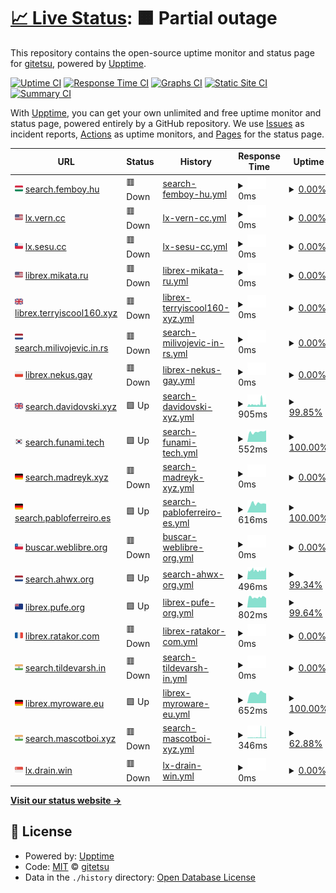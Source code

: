 # [📈 Live Status](https://gitetsu.github.io/librex-instances-upptime): <!--live status--> **🟧 Partial outage**

This repository contains the open-source uptime monitor and status page for [gitetsu](https://gitetsu.github.io/librex-instances-upptime), powered by [Upptime](https://github.com/upptime/upptime).

[![Uptime CI](https://github.com/gitetsu/librex-instances-upptime/workflows/Uptime%20CI/badge.svg)](https://github.com/gitetsu/librex-instances-upptime/actions?query=workflow%3A%22Uptime+CI%22)
[![Response Time CI](https://github.com/gitetsu/librex-instances-upptime/workflows/Response%20Time%20CI/badge.svg)](https://github.com/gitetsu/librex-instances-upptime/actions?query=workflow%3A%22Response+Time+CI%22)
[![Graphs CI](https://github.com/gitetsu/librex-instances-upptime/workflows/Graphs%20CI/badge.svg)](https://github.com/gitetsu/librex-instances-upptime/actions?query=workflow%3A%22Graphs+CI%22)
[![Static Site CI](https://github.com/gitetsu/librex-instances-upptime/workflows/Static%20Site%20CI/badge.svg)](https://github.com/gitetsu/librex-instances-upptime/actions?query=workflow%3A%22Static+Site+CI%22)
[![Summary CI](https://github.com/gitetsu/librex-instances-upptime/workflows/Summary%20CI/badge.svg)](https://github.com/gitetsu/librex-instances-upptime/actions?query=workflow%3A%22Summary+CI%22)

With [Upptime](https://upptime.js.org), you can get your own unlimited and free uptime monitor and status page, powered entirely by a GitHub repository. We use [Issues](https://github.com/gitetsu/librex-instances-upptime/issues) as incident reports, [Actions](https://github.com/gitetsu/librex-instances-upptime/actions) as uptime monitors, and [Pages](https://gitetsu.github.io/librex-instances-upptime) for the status page.

<!--start: status pages-->
<!-- This summary is generated by Upptime (https://github.com/upptime/upptime) -->
<!-- Do not edit this manually, your changes will be overwritten -->
<!-- prettier-ignore -->
| URL | Status | History | Response Time | Uptime |
| --- | ------ | ------- | ------------- | ------ |
| <img alt="" src="https://raw.githubusercontent.com/kreativekorp/vexillo/master/artwork/vexillo/pvb160/hu.png" height="13"> [search.femboy.hu](https://search.femboy.hu/) | 🟥 Down | [search-femboy-hu.yml](https://github.com/gitetsu/librex-instances-upptime/commits/HEAD/history/search-femboy-hu.yml) | <details><summary><img alt="Response time graph" src="./graphs/search-femboy-hu/response-time-week.png" height="20"> 0ms</summary><br><a href="https://gitetsu.github.io/librex-instances-upptime/history/search-femboy-hu"><img alt="Response time 826" src="https://img.shields.io/endpoint?url=https%3A%2F%2Fraw.githubusercontent.com%2Fgitetsu%2Flibrex-instances-upptime%2FHEAD%2Fapi%2Fsearch-femboy-hu%2Fresponse-time.json"></a><br><a href="https://gitetsu.github.io/librex-instances-upptime/history/search-femboy-hu"><img alt="24-hour response time 0" src="https://img.shields.io/endpoint?url=https%3A%2F%2Fraw.githubusercontent.com%2Fgitetsu%2Flibrex-instances-upptime%2FHEAD%2Fapi%2Fsearch-femboy-hu%2Fresponse-time-day.json"></a><br><a href="https://gitetsu.github.io/librex-instances-upptime/history/search-femboy-hu"><img alt="7-day response time 0" src="https://img.shields.io/endpoint?url=https%3A%2F%2Fraw.githubusercontent.com%2Fgitetsu%2Flibrex-instances-upptime%2FHEAD%2Fapi%2Fsearch-femboy-hu%2Fresponse-time-week.json"></a><br><a href="https://gitetsu.github.io/librex-instances-upptime/history/search-femboy-hu"><img alt="30-day response time 0" src="https://img.shields.io/endpoint?url=https%3A%2F%2Fraw.githubusercontent.com%2Fgitetsu%2Flibrex-instances-upptime%2FHEAD%2Fapi%2Fsearch-femboy-hu%2Fresponse-time-month.json"></a><br><a href="https://gitetsu.github.io/librex-instances-upptime/history/search-femboy-hu"><img alt="1-year response time 826" src="https://img.shields.io/endpoint?url=https%3A%2F%2Fraw.githubusercontent.com%2Fgitetsu%2Flibrex-instances-upptime%2FHEAD%2Fapi%2Fsearch-femboy-hu%2Fresponse-time-year.json"></a></details> | <details><summary><a href="https://gitetsu.github.io/librex-instances-upptime/history/search-femboy-hu">0.00%</a></summary><a href="https://gitetsu.github.io/librex-instances-upptime/history/search-femboy-hu"><img alt="All-time uptime 19.58%" src="https://img.shields.io/endpoint?url=https%3A%2F%2Fraw.githubusercontent.com%2Fgitetsu%2Flibrex-instances-upptime%2FHEAD%2Fapi%2Fsearch-femboy-hu%2Fuptime.json"></a><br><a href="https://gitetsu.github.io/librex-instances-upptime/history/search-femboy-hu"><img alt="24-hour uptime 0.00%" src="https://img.shields.io/endpoint?url=https%3A%2F%2Fraw.githubusercontent.com%2Fgitetsu%2Flibrex-instances-upptime%2FHEAD%2Fapi%2Fsearch-femboy-hu%2Fuptime-day.json"></a><br><a href="https://gitetsu.github.io/librex-instances-upptime/history/search-femboy-hu"><img alt="7-day uptime 0.00%" src="https://img.shields.io/endpoint?url=https%3A%2F%2Fraw.githubusercontent.com%2Fgitetsu%2Flibrex-instances-upptime%2FHEAD%2Fapi%2Fsearch-femboy-hu%2Fuptime-week.json"></a><br><a href="https://gitetsu.github.io/librex-instances-upptime/history/search-femboy-hu"><img alt="30-day uptime 0.00%" src="https://img.shields.io/endpoint?url=https%3A%2F%2Fraw.githubusercontent.com%2Fgitetsu%2Flibrex-instances-upptime%2FHEAD%2Fapi%2Fsearch-femboy-hu%2Fuptime-month.json"></a><br><a href="https://gitetsu.github.io/librex-instances-upptime/history/search-femboy-hu"><img alt="1-year uptime 19.58%" src="https://img.shields.io/endpoint?url=https%3A%2F%2Fraw.githubusercontent.com%2Fgitetsu%2Flibrex-instances-upptime%2FHEAD%2Fapi%2Fsearch-femboy-hu%2Fuptime-year.json"></a></details>
| <img alt="" src="https://raw.githubusercontent.com/kreativekorp/vexillo/master/artwork/vexillo/pvb160/us.png" height="13"> [lx.vern.cc](https://lx.vern.cc/) | 🟥 Down | [lx-vern-cc.yml](https://github.com/gitetsu/librex-instances-upptime/commits/HEAD/history/lx-vern-cc.yml) | <details><summary><img alt="Response time graph" src="./graphs/lx-vern-cc/response-time-week.png" height="20"> 0ms</summary><br><a href="https://gitetsu.github.io/librex-instances-upptime/history/lx-vern-cc"><img alt="Response time 656" src="https://img.shields.io/endpoint?url=https%3A%2F%2Fraw.githubusercontent.com%2Fgitetsu%2Flibrex-instances-upptime%2FHEAD%2Fapi%2Flx-vern-cc%2Fresponse-time.json"></a><br><a href="https://gitetsu.github.io/librex-instances-upptime/history/lx-vern-cc"><img alt="24-hour response time 0" src="https://img.shields.io/endpoint?url=https%3A%2F%2Fraw.githubusercontent.com%2Fgitetsu%2Flibrex-instances-upptime%2FHEAD%2Fapi%2Flx-vern-cc%2Fresponse-time-day.json"></a><br><a href="https://gitetsu.github.io/librex-instances-upptime/history/lx-vern-cc"><img alt="7-day response time 0" src="https://img.shields.io/endpoint?url=https%3A%2F%2Fraw.githubusercontent.com%2Fgitetsu%2Flibrex-instances-upptime%2FHEAD%2Fapi%2Flx-vern-cc%2Fresponse-time-week.json"></a><br><a href="https://gitetsu.github.io/librex-instances-upptime/history/lx-vern-cc"><img alt="30-day response time 0" src="https://img.shields.io/endpoint?url=https%3A%2F%2Fraw.githubusercontent.com%2Fgitetsu%2Flibrex-instances-upptime%2FHEAD%2Fapi%2Flx-vern-cc%2Fresponse-time-month.json"></a><br><a href="https://gitetsu.github.io/librex-instances-upptime/history/lx-vern-cc"><img alt="1-year response time 656" src="https://img.shields.io/endpoint?url=https%3A%2F%2Fraw.githubusercontent.com%2Fgitetsu%2Flibrex-instances-upptime%2FHEAD%2Fapi%2Flx-vern-cc%2Fresponse-time-year.json"></a></details> | <details><summary><a href="https://gitetsu.github.io/librex-instances-upptime/history/lx-vern-cc">0.00%</a></summary><a href="https://gitetsu.github.io/librex-instances-upptime/history/lx-vern-cc"><img alt="All-time uptime 60.81%" src="https://img.shields.io/endpoint?url=https%3A%2F%2Fraw.githubusercontent.com%2Fgitetsu%2Flibrex-instances-upptime%2FHEAD%2Fapi%2Flx-vern-cc%2Fuptime.json"></a><br><a href="https://gitetsu.github.io/librex-instances-upptime/history/lx-vern-cc"><img alt="24-hour uptime 0.00%" src="https://img.shields.io/endpoint?url=https%3A%2F%2Fraw.githubusercontent.com%2Fgitetsu%2Flibrex-instances-upptime%2FHEAD%2Fapi%2Flx-vern-cc%2Fuptime-day.json"></a><br><a href="https://gitetsu.github.io/librex-instances-upptime/history/lx-vern-cc"><img alt="7-day uptime 0.00%" src="https://img.shields.io/endpoint?url=https%3A%2F%2Fraw.githubusercontent.com%2Fgitetsu%2Flibrex-instances-upptime%2FHEAD%2Fapi%2Flx-vern-cc%2Fuptime-week.json"></a><br><a href="https://gitetsu.github.io/librex-instances-upptime/history/lx-vern-cc"><img alt="30-day uptime 0.00%" src="https://img.shields.io/endpoint?url=https%3A%2F%2Fraw.githubusercontent.com%2Fgitetsu%2Flibrex-instances-upptime%2FHEAD%2Fapi%2Flx-vern-cc%2Fuptime-month.json"></a><br><a href="https://gitetsu.github.io/librex-instances-upptime/history/lx-vern-cc"><img alt="1-year uptime 60.81%" src="https://img.shields.io/endpoint?url=https%3A%2F%2Fraw.githubusercontent.com%2Fgitetsu%2Flibrex-instances-upptime%2FHEAD%2Fapi%2Flx-vern-cc%2Fuptime-year.json"></a></details>
| <img alt="" src="https://raw.githubusercontent.com/kreativekorp/vexillo/master/artwork/vexillo/pvb160/cl.png" height="13"> [lx.sesu.cc](https://lx.sesu.cc/) | 🟥 Down | [lx-sesu-cc.yml](https://github.com/gitetsu/librex-instances-upptime/commits/HEAD/history/lx-sesu-cc.yml) | <details><summary><img alt="Response time graph" src="./graphs/lx-sesu-cc/response-time-week.png" height="20"> 0ms</summary><br><a href="https://gitetsu.github.io/librex-instances-upptime/history/lx-sesu-cc"><img alt="Response time 573" src="https://img.shields.io/endpoint?url=https%3A%2F%2Fraw.githubusercontent.com%2Fgitetsu%2Flibrex-instances-upptime%2FHEAD%2Fapi%2Flx-sesu-cc%2Fresponse-time.json"></a><br><a href="https://gitetsu.github.io/librex-instances-upptime/history/lx-sesu-cc"><img alt="24-hour response time 0" src="https://img.shields.io/endpoint?url=https%3A%2F%2Fraw.githubusercontent.com%2Fgitetsu%2Flibrex-instances-upptime%2FHEAD%2Fapi%2Flx-sesu-cc%2Fresponse-time-day.json"></a><br><a href="https://gitetsu.github.io/librex-instances-upptime/history/lx-sesu-cc"><img alt="7-day response time 0" src="https://img.shields.io/endpoint?url=https%3A%2F%2Fraw.githubusercontent.com%2Fgitetsu%2Flibrex-instances-upptime%2FHEAD%2Fapi%2Flx-sesu-cc%2Fresponse-time-week.json"></a><br><a href="https://gitetsu.github.io/librex-instances-upptime/history/lx-sesu-cc"><img alt="30-day response time 0" src="https://img.shields.io/endpoint?url=https%3A%2F%2Fraw.githubusercontent.com%2Fgitetsu%2Flibrex-instances-upptime%2FHEAD%2Fapi%2Flx-sesu-cc%2Fresponse-time-month.json"></a><br><a href="https://gitetsu.github.io/librex-instances-upptime/history/lx-sesu-cc"><img alt="1-year response time 573" src="https://img.shields.io/endpoint?url=https%3A%2F%2Fraw.githubusercontent.com%2Fgitetsu%2Flibrex-instances-upptime%2FHEAD%2Fapi%2Flx-sesu-cc%2Fresponse-time-year.json"></a></details> | <details><summary><a href="https://gitetsu.github.io/librex-instances-upptime/history/lx-sesu-cc">0.00%</a></summary><a href="https://gitetsu.github.io/librex-instances-upptime/history/lx-sesu-cc"><img alt="All-time uptime 6.45%" src="https://img.shields.io/endpoint?url=https%3A%2F%2Fraw.githubusercontent.com%2Fgitetsu%2Flibrex-instances-upptime%2FHEAD%2Fapi%2Flx-sesu-cc%2Fuptime.json"></a><br><a href="https://gitetsu.github.io/librex-instances-upptime/history/lx-sesu-cc"><img alt="24-hour uptime 0.00%" src="https://img.shields.io/endpoint?url=https%3A%2F%2Fraw.githubusercontent.com%2Fgitetsu%2Flibrex-instances-upptime%2FHEAD%2Fapi%2Flx-sesu-cc%2Fuptime-day.json"></a><br><a href="https://gitetsu.github.io/librex-instances-upptime/history/lx-sesu-cc"><img alt="7-day uptime 0.00%" src="https://img.shields.io/endpoint?url=https%3A%2F%2Fraw.githubusercontent.com%2Fgitetsu%2Flibrex-instances-upptime%2FHEAD%2Fapi%2Flx-sesu-cc%2Fuptime-week.json"></a><br><a href="https://gitetsu.github.io/librex-instances-upptime/history/lx-sesu-cc"><img alt="30-day uptime 0.00%" src="https://img.shields.io/endpoint?url=https%3A%2F%2Fraw.githubusercontent.com%2Fgitetsu%2Flibrex-instances-upptime%2FHEAD%2Fapi%2Flx-sesu-cc%2Fuptime-month.json"></a><br><a href="https://gitetsu.github.io/librex-instances-upptime/history/lx-sesu-cc"><img alt="1-year uptime 6.45%" src="https://img.shields.io/endpoint?url=https%3A%2F%2Fraw.githubusercontent.com%2Fgitetsu%2Flibrex-instances-upptime%2FHEAD%2Fapi%2Flx-sesu-cc%2Fuptime-year.json"></a></details>
| <img alt="" src="https://raw.githubusercontent.com/kreativekorp/vexillo/master/artwork/vexillo/pvb160/us.png" height="13"> [librex.mikata.ru](https://librex.mikata.ru/) | 🟥 Down | [librex-mikata-ru.yml](https://github.com/gitetsu/librex-instances-upptime/commits/HEAD/history/librex-mikata-ru.yml) | <details><summary><img alt="Response time graph" src="./graphs/librex-mikata-ru/response-time-week.png" height="20"> 0ms</summary><br><a href="https://gitetsu.github.io/librex-instances-upptime/history/librex-mikata-ru"><img alt="Response time 597" src="https://img.shields.io/endpoint?url=https%3A%2F%2Fraw.githubusercontent.com%2Fgitetsu%2Flibrex-instances-upptime%2FHEAD%2Fapi%2Flibrex-mikata-ru%2Fresponse-time.json"></a><br><a href="https://gitetsu.github.io/librex-instances-upptime/history/librex-mikata-ru"><img alt="24-hour response time 0" src="https://img.shields.io/endpoint?url=https%3A%2F%2Fraw.githubusercontent.com%2Fgitetsu%2Flibrex-instances-upptime%2FHEAD%2Fapi%2Flibrex-mikata-ru%2Fresponse-time-day.json"></a><br><a href="https://gitetsu.github.io/librex-instances-upptime/history/librex-mikata-ru"><img alt="7-day response time 0" src="https://img.shields.io/endpoint?url=https%3A%2F%2Fraw.githubusercontent.com%2Fgitetsu%2Flibrex-instances-upptime%2FHEAD%2Fapi%2Flibrex-mikata-ru%2Fresponse-time-week.json"></a><br><a href="https://gitetsu.github.io/librex-instances-upptime/history/librex-mikata-ru"><img alt="30-day response time 0" src="https://img.shields.io/endpoint?url=https%3A%2F%2Fraw.githubusercontent.com%2Fgitetsu%2Flibrex-instances-upptime%2FHEAD%2Fapi%2Flibrex-mikata-ru%2Fresponse-time-month.json"></a><br><a href="https://gitetsu.github.io/librex-instances-upptime/history/librex-mikata-ru"><img alt="1-year response time 597" src="https://img.shields.io/endpoint?url=https%3A%2F%2Fraw.githubusercontent.com%2Fgitetsu%2Flibrex-instances-upptime%2FHEAD%2Fapi%2Flibrex-mikata-ru%2Fresponse-time-year.json"></a></details> | <details><summary><a href="https://gitetsu.github.io/librex-instances-upptime/history/librex-mikata-ru">0.00%</a></summary><a href="https://gitetsu.github.io/librex-instances-upptime/history/librex-mikata-ru"><img alt="All-time uptime 35.42%" src="https://img.shields.io/endpoint?url=https%3A%2F%2Fraw.githubusercontent.com%2Fgitetsu%2Flibrex-instances-upptime%2FHEAD%2Fapi%2Flibrex-mikata-ru%2Fuptime.json"></a><br><a href="https://gitetsu.github.io/librex-instances-upptime/history/librex-mikata-ru"><img alt="24-hour uptime 0.00%" src="https://img.shields.io/endpoint?url=https%3A%2F%2Fraw.githubusercontent.com%2Fgitetsu%2Flibrex-instances-upptime%2FHEAD%2Fapi%2Flibrex-mikata-ru%2Fuptime-day.json"></a><br><a href="https://gitetsu.github.io/librex-instances-upptime/history/librex-mikata-ru"><img alt="7-day uptime 0.00%" src="https://img.shields.io/endpoint?url=https%3A%2F%2Fraw.githubusercontent.com%2Fgitetsu%2Flibrex-instances-upptime%2FHEAD%2Fapi%2Flibrex-mikata-ru%2Fuptime-week.json"></a><br><a href="https://gitetsu.github.io/librex-instances-upptime/history/librex-mikata-ru"><img alt="30-day uptime 0.00%" src="https://img.shields.io/endpoint?url=https%3A%2F%2Fraw.githubusercontent.com%2Fgitetsu%2Flibrex-instances-upptime%2FHEAD%2Fapi%2Flibrex-mikata-ru%2Fuptime-month.json"></a><br><a href="https://gitetsu.github.io/librex-instances-upptime/history/librex-mikata-ru"><img alt="1-year uptime 35.42%" src="https://img.shields.io/endpoint?url=https%3A%2F%2Fraw.githubusercontent.com%2Fgitetsu%2Flibrex-instances-upptime%2FHEAD%2Fapi%2Flibrex-mikata-ru%2Fuptime-year.json"></a></details>
| <img alt="" src="https://raw.githubusercontent.com/kreativekorp/vexillo/master/artwork/vexillo/pvb160/uk.png" height="13"> [librex.terryiscool160.xyz](https://librex.terryiscool160.xyz/) | 🟥 Down | [librex-terryiscool160-xyz.yml](https://github.com/gitetsu/librex-instances-upptime/commits/HEAD/history/librex-terryiscool160-xyz.yml) | <details><summary><img alt="Response time graph" src="./graphs/librex-terryiscool160-xyz/response-time-week.png" height="20"> 0ms</summary><br><a href="https://gitetsu.github.io/librex-instances-upptime/history/librex-terryiscool160-xyz"><img alt="Response time 501" src="https://img.shields.io/endpoint?url=https%3A%2F%2Fraw.githubusercontent.com%2Fgitetsu%2Flibrex-instances-upptime%2FHEAD%2Fapi%2Flibrex-terryiscool160-xyz%2Fresponse-time.json"></a><br><a href="https://gitetsu.github.io/librex-instances-upptime/history/librex-terryiscool160-xyz"><img alt="24-hour response time 0" src="https://img.shields.io/endpoint?url=https%3A%2F%2Fraw.githubusercontent.com%2Fgitetsu%2Flibrex-instances-upptime%2FHEAD%2Fapi%2Flibrex-terryiscool160-xyz%2Fresponse-time-day.json"></a><br><a href="https://gitetsu.github.io/librex-instances-upptime/history/librex-terryiscool160-xyz"><img alt="7-day response time 0" src="https://img.shields.io/endpoint?url=https%3A%2F%2Fraw.githubusercontent.com%2Fgitetsu%2Flibrex-instances-upptime%2FHEAD%2Fapi%2Flibrex-terryiscool160-xyz%2Fresponse-time-week.json"></a><br><a href="https://gitetsu.github.io/librex-instances-upptime/history/librex-terryiscool160-xyz"><img alt="30-day response time 0" src="https://img.shields.io/endpoint?url=https%3A%2F%2Fraw.githubusercontent.com%2Fgitetsu%2Flibrex-instances-upptime%2FHEAD%2Fapi%2Flibrex-terryiscool160-xyz%2Fresponse-time-month.json"></a><br><a href="https://gitetsu.github.io/librex-instances-upptime/history/librex-terryiscool160-xyz"><img alt="1-year response time 501" src="https://img.shields.io/endpoint?url=https%3A%2F%2Fraw.githubusercontent.com%2Fgitetsu%2Flibrex-instances-upptime%2FHEAD%2Fapi%2Flibrex-terryiscool160-xyz%2Fresponse-time-year.json"></a></details> | <details><summary><a href="https://gitetsu.github.io/librex-instances-upptime/history/librex-terryiscool160-xyz">0.00%</a></summary><a href="https://gitetsu.github.io/librex-instances-upptime/history/librex-terryiscool160-xyz"><img alt="All-time uptime 32.70%" src="https://img.shields.io/endpoint?url=https%3A%2F%2Fraw.githubusercontent.com%2Fgitetsu%2Flibrex-instances-upptime%2FHEAD%2Fapi%2Flibrex-terryiscool160-xyz%2Fuptime.json"></a><br><a href="https://gitetsu.github.io/librex-instances-upptime/history/librex-terryiscool160-xyz"><img alt="24-hour uptime 0.00%" src="https://img.shields.io/endpoint?url=https%3A%2F%2Fraw.githubusercontent.com%2Fgitetsu%2Flibrex-instances-upptime%2FHEAD%2Fapi%2Flibrex-terryiscool160-xyz%2Fuptime-day.json"></a><br><a href="https://gitetsu.github.io/librex-instances-upptime/history/librex-terryiscool160-xyz"><img alt="7-day uptime 0.00%" src="https://img.shields.io/endpoint?url=https%3A%2F%2Fraw.githubusercontent.com%2Fgitetsu%2Flibrex-instances-upptime%2FHEAD%2Fapi%2Flibrex-terryiscool160-xyz%2Fuptime-week.json"></a><br><a href="https://gitetsu.github.io/librex-instances-upptime/history/librex-terryiscool160-xyz"><img alt="30-day uptime 0.00%" src="https://img.shields.io/endpoint?url=https%3A%2F%2Fraw.githubusercontent.com%2Fgitetsu%2Flibrex-instances-upptime%2FHEAD%2Fapi%2Flibrex-terryiscool160-xyz%2Fuptime-month.json"></a><br><a href="https://gitetsu.github.io/librex-instances-upptime/history/librex-terryiscool160-xyz"><img alt="1-year uptime 32.70%" src="https://img.shields.io/endpoint?url=https%3A%2F%2Fraw.githubusercontent.com%2Fgitetsu%2Flibrex-instances-upptime%2FHEAD%2Fapi%2Flibrex-terryiscool160-xyz%2Fuptime-year.json"></a></details>
| <img alt="" src="https://raw.githubusercontent.com/kreativekorp/vexillo/master/artwork/vexillo/pvb160/nl.png" height="13"> [search.milivojevic.in.rs](https://search.milivojevic.in.rs/) | 🟥 Down | [search-milivojevic-in-rs.yml](https://github.com/gitetsu/librex-instances-upptime/commits/HEAD/history/search-milivojevic-in-rs.yml) | <details><summary><img alt="Response time graph" src="./graphs/search-milivojevic-in-rs/response-time-week.png" height="20"> 0ms</summary><br><a href="https://gitetsu.github.io/librex-instances-upptime/history/search-milivojevic-in-rs"><img alt="Response time 518" src="https://img.shields.io/endpoint?url=https%3A%2F%2Fraw.githubusercontent.com%2Fgitetsu%2Flibrex-instances-upptime%2FHEAD%2Fapi%2Fsearch-milivojevic-in-rs%2Fresponse-time.json"></a><br><a href="https://gitetsu.github.io/librex-instances-upptime/history/search-milivojevic-in-rs"><img alt="24-hour response time 0" src="https://img.shields.io/endpoint?url=https%3A%2F%2Fraw.githubusercontent.com%2Fgitetsu%2Flibrex-instances-upptime%2FHEAD%2Fapi%2Fsearch-milivojevic-in-rs%2Fresponse-time-day.json"></a><br><a href="https://gitetsu.github.io/librex-instances-upptime/history/search-milivojevic-in-rs"><img alt="7-day response time 0" src="https://img.shields.io/endpoint?url=https%3A%2F%2Fraw.githubusercontent.com%2Fgitetsu%2Flibrex-instances-upptime%2FHEAD%2Fapi%2Fsearch-milivojevic-in-rs%2Fresponse-time-week.json"></a><br><a href="https://gitetsu.github.io/librex-instances-upptime/history/search-milivojevic-in-rs"><img alt="30-day response time 0" src="https://img.shields.io/endpoint?url=https%3A%2F%2Fraw.githubusercontent.com%2Fgitetsu%2Flibrex-instances-upptime%2FHEAD%2Fapi%2Fsearch-milivojevic-in-rs%2Fresponse-time-month.json"></a><br><a href="https://gitetsu.github.io/librex-instances-upptime/history/search-milivojevic-in-rs"><img alt="1-year response time 518" src="https://img.shields.io/endpoint?url=https%3A%2F%2Fraw.githubusercontent.com%2Fgitetsu%2Flibrex-instances-upptime%2FHEAD%2Fapi%2Fsearch-milivojevic-in-rs%2Fresponse-time-year.json"></a></details> | <details><summary><a href="https://gitetsu.github.io/librex-instances-upptime/history/search-milivojevic-in-rs">0.00%</a></summary><a href="https://gitetsu.github.io/librex-instances-upptime/history/search-milivojevic-in-rs"><img alt="All-time uptime 43.67%" src="https://img.shields.io/endpoint?url=https%3A%2F%2Fraw.githubusercontent.com%2Fgitetsu%2Flibrex-instances-upptime%2FHEAD%2Fapi%2Fsearch-milivojevic-in-rs%2Fuptime.json"></a><br><a href="https://gitetsu.github.io/librex-instances-upptime/history/search-milivojevic-in-rs"><img alt="24-hour uptime 0.00%" src="https://img.shields.io/endpoint?url=https%3A%2F%2Fraw.githubusercontent.com%2Fgitetsu%2Flibrex-instances-upptime%2FHEAD%2Fapi%2Fsearch-milivojevic-in-rs%2Fuptime-day.json"></a><br><a href="https://gitetsu.github.io/librex-instances-upptime/history/search-milivojevic-in-rs"><img alt="7-day uptime 0.00%" src="https://img.shields.io/endpoint?url=https%3A%2F%2Fraw.githubusercontent.com%2Fgitetsu%2Flibrex-instances-upptime%2FHEAD%2Fapi%2Fsearch-milivojevic-in-rs%2Fuptime-week.json"></a><br><a href="https://gitetsu.github.io/librex-instances-upptime/history/search-milivojevic-in-rs"><img alt="30-day uptime 0.00%" src="https://img.shields.io/endpoint?url=https%3A%2F%2Fraw.githubusercontent.com%2Fgitetsu%2Flibrex-instances-upptime%2FHEAD%2Fapi%2Fsearch-milivojevic-in-rs%2Fuptime-month.json"></a><br><a href="https://gitetsu.github.io/librex-instances-upptime/history/search-milivojevic-in-rs"><img alt="1-year uptime 43.67%" src="https://img.shields.io/endpoint?url=https%3A%2F%2Fraw.githubusercontent.com%2Fgitetsu%2Flibrex-instances-upptime%2FHEAD%2Fapi%2Fsearch-milivojevic-in-rs%2Fuptime-year.json"></a></details>
| <img alt="" src="https://raw.githubusercontent.com/kreativekorp/vexillo/master/artwork/vexillo/pvb160/pl.png" height="13"> [librex.nekus.gay](https://librex.nekus.gay/) | 🟥 Down | [librex-nekus-gay.yml](https://github.com/gitetsu/librex-instances-upptime/commits/HEAD/history/librex-nekus-gay.yml) | <details><summary><img alt="Response time graph" src="./graphs/librex-nekus-gay/response-time-week.png" height="20"> 0ms</summary><br><a href="https://gitetsu.github.io/librex-instances-upptime/history/librex-nekus-gay"><img alt="Response time 1780" src="https://img.shields.io/endpoint?url=https%3A%2F%2Fraw.githubusercontent.com%2Fgitetsu%2Flibrex-instances-upptime%2FHEAD%2Fapi%2Flibrex-nekus-gay%2Fresponse-time.json"></a><br><a href="https://gitetsu.github.io/librex-instances-upptime/history/librex-nekus-gay"><img alt="24-hour response time 0" src="https://img.shields.io/endpoint?url=https%3A%2F%2Fraw.githubusercontent.com%2Fgitetsu%2Flibrex-instances-upptime%2FHEAD%2Fapi%2Flibrex-nekus-gay%2Fresponse-time-day.json"></a><br><a href="https://gitetsu.github.io/librex-instances-upptime/history/librex-nekus-gay"><img alt="7-day response time 0" src="https://img.shields.io/endpoint?url=https%3A%2F%2Fraw.githubusercontent.com%2Fgitetsu%2Flibrex-instances-upptime%2FHEAD%2Fapi%2Flibrex-nekus-gay%2Fresponse-time-week.json"></a><br><a href="https://gitetsu.github.io/librex-instances-upptime/history/librex-nekus-gay"><img alt="30-day response time 0" src="https://img.shields.io/endpoint?url=https%3A%2F%2Fraw.githubusercontent.com%2Fgitetsu%2Flibrex-instances-upptime%2FHEAD%2Fapi%2Flibrex-nekus-gay%2Fresponse-time-month.json"></a><br><a href="https://gitetsu.github.io/librex-instances-upptime/history/librex-nekus-gay"><img alt="1-year response time 1780" src="https://img.shields.io/endpoint?url=https%3A%2F%2Fraw.githubusercontent.com%2Fgitetsu%2Flibrex-instances-upptime%2FHEAD%2Fapi%2Flibrex-nekus-gay%2Fresponse-time-year.json"></a></details> | <details><summary><a href="https://gitetsu.github.io/librex-instances-upptime/history/librex-nekus-gay">0.00%</a></summary><a href="https://gitetsu.github.io/librex-instances-upptime/history/librex-nekus-gay"><img alt="All-time uptime 20.76%" src="https://img.shields.io/endpoint?url=https%3A%2F%2Fraw.githubusercontent.com%2Fgitetsu%2Flibrex-instances-upptime%2FHEAD%2Fapi%2Flibrex-nekus-gay%2Fuptime.json"></a><br><a href="https://gitetsu.github.io/librex-instances-upptime/history/librex-nekus-gay"><img alt="24-hour uptime 0.00%" src="https://img.shields.io/endpoint?url=https%3A%2F%2Fraw.githubusercontent.com%2Fgitetsu%2Flibrex-instances-upptime%2FHEAD%2Fapi%2Flibrex-nekus-gay%2Fuptime-day.json"></a><br><a href="https://gitetsu.github.io/librex-instances-upptime/history/librex-nekus-gay"><img alt="7-day uptime 0.00%" src="https://img.shields.io/endpoint?url=https%3A%2F%2Fraw.githubusercontent.com%2Fgitetsu%2Flibrex-instances-upptime%2FHEAD%2Fapi%2Flibrex-nekus-gay%2Fuptime-week.json"></a><br><a href="https://gitetsu.github.io/librex-instances-upptime/history/librex-nekus-gay"><img alt="30-day uptime 0.00%" src="https://img.shields.io/endpoint?url=https%3A%2F%2Fraw.githubusercontent.com%2Fgitetsu%2Flibrex-instances-upptime%2FHEAD%2Fapi%2Flibrex-nekus-gay%2Fuptime-month.json"></a><br><a href="https://gitetsu.github.io/librex-instances-upptime/history/librex-nekus-gay"><img alt="1-year uptime 20.76%" src="https://img.shields.io/endpoint?url=https%3A%2F%2Fraw.githubusercontent.com%2Fgitetsu%2Flibrex-instances-upptime%2FHEAD%2Fapi%2Flibrex-nekus-gay%2Fuptime-year.json"></a></details>
| <img alt="" src="https://raw.githubusercontent.com/kreativekorp/vexillo/master/artwork/vexillo/pvb160/uk.png" height="13"> [search.davidovski.xyz](https://search.davidovski.xyz/) | 🟩 Up | [search-davidovski-xyz.yml](https://github.com/gitetsu/librex-instances-upptime/commits/HEAD/history/search-davidovski-xyz.yml) | <details><summary><img alt="Response time graph" src="./graphs/search-davidovski-xyz/response-time-week.png" height="20"> 905ms</summary><br><a href="https://gitetsu.github.io/librex-instances-upptime/history/search-davidovski-xyz"><img alt="Response time 738" src="https://img.shields.io/endpoint?url=https%3A%2F%2Fraw.githubusercontent.com%2Fgitetsu%2Flibrex-instances-upptime%2FHEAD%2Fapi%2Fsearch-davidovski-xyz%2Fresponse-time.json"></a><br><a href="https://gitetsu.github.io/librex-instances-upptime/history/search-davidovski-xyz"><img alt="24-hour response time 766" src="https://img.shields.io/endpoint?url=https%3A%2F%2Fraw.githubusercontent.com%2Fgitetsu%2Flibrex-instances-upptime%2FHEAD%2Fapi%2Fsearch-davidovski-xyz%2Fresponse-time-day.json"></a><br><a href="https://gitetsu.github.io/librex-instances-upptime/history/search-davidovski-xyz"><img alt="7-day response time 905" src="https://img.shields.io/endpoint?url=https%3A%2F%2Fraw.githubusercontent.com%2Fgitetsu%2Flibrex-instances-upptime%2FHEAD%2Fapi%2Fsearch-davidovski-xyz%2Fresponse-time-week.json"></a><br><a href="https://gitetsu.github.io/librex-instances-upptime/history/search-davidovski-xyz"><img alt="30-day response time 682" src="https://img.shields.io/endpoint?url=https%3A%2F%2Fraw.githubusercontent.com%2Fgitetsu%2Flibrex-instances-upptime%2FHEAD%2Fapi%2Fsearch-davidovski-xyz%2Fresponse-time-month.json"></a><br><a href="https://gitetsu.github.io/librex-instances-upptime/history/search-davidovski-xyz"><img alt="1-year response time 738" src="https://img.shields.io/endpoint?url=https%3A%2F%2Fraw.githubusercontent.com%2Fgitetsu%2Flibrex-instances-upptime%2FHEAD%2Fapi%2Fsearch-davidovski-xyz%2Fresponse-time-year.json"></a></details> | <details><summary><a href="https://gitetsu.github.io/librex-instances-upptime/history/search-davidovski-xyz">99.85%</a></summary><a href="https://gitetsu.github.io/librex-instances-upptime/history/search-davidovski-xyz"><img alt="All-time uptime 99.44%" src="https://img.shields.io/endpoint?url=https%3A%2F%2Fraw.githubusercontent.com%2Fgitetsu%2Flibrex-instances-upptime%2FHEAD%2Fapi%2Fsearch-davidovski-xyz%2Fuptime.json"></a><br><a href="https://gitetsu.github.io/librex-instances-upptime/history/search-davidovski-xyz"><img alt="24-hour uptime 100.00%" src="https://img.shields.io/endpoint?url=https%3A%2F%2Fraw.githubusercontent.com%2Fgitetsu%2Flibrex-instances-upptime%2FHEAD%2Fapi%2Fsearch-davidovski-xyz%2Fuptime-day.json"></a><br><a href="https://gitetsu.github.io/librex-instances-upptime/history/search-davidovski-xyz"><img alt="7-day uptime 99.85%" src="https://img.shields.io/endpoint?url=https%3A%2F%2Fraw.githubusercontent.com%2Fgitetsu%2Flibrex-instances-upptime%2FHEAD%2Fapi%2Fsearch-davidovski-xyz%2Fuptime-week.json"></a><br><a href="https://gitetsu.github.io/librex-instances-upptime/history/search-davidovski-xyz"><img alt="30-day uptime 99.56%" src="https://img.shields.io/endpoint?url=https%3A%2F%2Fraw.githubusercontent.com%2Fgitetsu%2Flibrex-instances-upptime%2FHEAD%2Fapi%2Fsearch-davidovski-xyz%2Fuptime-month.json"></a><br><a href="https://gitetsu.github.io/librex-instances-upptime/history/search-davidovski-xyz"><img alt="1-year uptime 99.44%" src="https://img.shields.io/endpoint?url=https%3A%2F%2Fraw.githubusercontent.com%2Fgitetsu%2Flibrex-instances-upptime%2FHEAD%2Fapi%2Fsearch-davidovski-xyz%2Fuptime-year.json"></a></details>
| <img alt="" src="https://raw.githubusercontent.com/kreativekorp/vexillo/master/artwork/vexillo/pvb160/kr.png" height="13"> [search.funami.tech](https://search.funami.tech/) | 🟩 Up | [search-funami-tech.yml](https://github.com/gitetsu/librex-instances-upptime/commits/HEAD/history/search-funami-tech.yml) | <details><summary><img alt="Response time graph" src="./graphs/search-funami-tech/response-time-week.png" height="20"> 552ms</summary><br><a href="https://gitetsu.github.io/librex-instances-upptime/history/search-funami-tech"><img alt="Response time 590" src="https://img.shields.io/endpoint?url=https%3A%2F%2Fraw.githubusercontent.com%2Fgitetsu%2Flibrex-instances-upptime%2FHEAD%2Fapi%2Fsearch-funami-tech%2Fresponse-time.json"></a><br><a href="https://gitetsu.github.io/librex-instances-upptime/history/search-funami-tech"><img alt="24-hour response time 637" src="https://img.shields.io/endpoint?url=https%3A%2F%2Fraw.githubusercontent.com%2Fgitetsu%2Flibrex-instances-upptime%2FHEAD%2Fapi%2Fsearch-funami-tech%2Fresponse-time-day.json"></a><br><a href="https://gitetsu.github.io/librex-instances-upptime/history/search-funami-tech"><img alt="7-day response time 552" src="https://img.shields.io/endpoint?url=https%3A%2F%2Fraw.githubusercontent.com%2Fgitetsu%2Flibrex-instances-upptime%2FHEAD%2Fapi%2Fsearch-funami-tech%2Fresponse-time-week.json"></a><br><a href="https://gitetsu.github.io/librex-instances-upptime/history/search-funami-tech"><img alt="30-day response time 546" src="https://img.shields.io/endpoint?url=https%3A%2F%2Fraw.githubusercontent.com%2Fgitetsu%2Flibrex-instances-upptime%2FHEAD%2Fapi%2Fsearch-funami-tech%2Fresponse-time-month.json"></a><br><a href="https://gitetsu.github.io/librex-instances-upptime/history/search-funami-tech"><img alt="1-year response time 590" src="https://img.shields.io/endpoint?url=https%3A%2F%2Fraw.githubusercontent.com%2Fgitetsu%2Flibrex-instances-upptime%2FHEAD%2Fapi%2Fsearch-funami-tech%2Fresponse-time-year.json"></a></details> | <details><summary><a href="https://gitetsu.github.io/librex-instances-upptime/history/search-funami-tech">100.00%</a></summary><a href="https://gitetsu.github.io/librex-instances-upptime/history/search-funami-tech"><img alt="All-time uptime 99.25%" src="https://img.shields.io/endpoint?url=https%3A%2F%2Fraw.githubusercontent.com%2Fgitetsu%2Flibrex-instances-upptime%2FHEAD%2Fapi%2Fsearch-funami-tech%2Fuptime.json"></a><br><a href="https://gitetsu.github.io/librex-instances-upptime/history/search-funami-tech"><img alt="24-hour uptime 100.00%" src="https://img.shields.io/endpoint?url=https%3A%2F%2Fraw.githubusercontent.com%2Fgitetsu%2Flibrex-instances-upptime%2FHEAD%2Fapi%2Fsearch-funami-tech%2Fuptime-day.json"></a><br><a href="https://gitetsu.github.io/librex-instances-upptime/history/search-funami-tech"><img alt="7-day uptime 100.00%" src="https://img.shields.io/endpoint?url=https%3A%2F%2Fraw.githubusercontent.com%2Fgitetsu%2Flibrex-instances-upptime%2FHEAD%2Fapi%2Fsearch-funami-tech%2Fuptime-week.json"></a><br><a href="https://gitetsu.github.io/librex-instances-upptime/history/search-funami-tech"><img alt="30-day uptime 99.67%" src="https://img.shields.io/endpoint?url=https%3A%2F%2Fraw.githubusercontent.com%2Fgitetsu%2Flibrex-instances-upptime%2FHEAD%2Fapi%2Fsearch-funami-tech%2Fuptime-month.json"></a><br><a href="https://gitetsu.github.io/librex-instances-upptime/history/search-funami-tech"><img alt="1-year uptime 99.25%" src="https://img.shields.io/endpoint?url=https%3A%2F%2Fraw.githubusercontent.com%2Fgitetsu%2Flibrex-instances-upptime%2FHEAD%2Fapi%2Fsearch-funami-tech%2Fuptime-year.json"></a></details>
| <img alt="" src="https://raw.githubusercontent.com/kreativekorp/vexillo/master/artwork/vexillo/pvb160/de.png" height="13"> [search.madreyk.xyz](https://search.madreyk.xyz/) | 🟥 Down | [search-madreyk-xyz.yml](https://github.com/gitetsu/librex-instances-upptime/commits/HEAD/history/search-madreyk-xyz.yml) | <details><summary><img alt="Response time graph" src="./graphs/search-madreyk-xyz/response-time-week.png" height="20"> 0ms</summary><br><a href="https://gitetsu.github.io/librex-instances-upptime/history/search-madreyk-xyz"><img alt="Response time 2725" src="https://img.shields.io/endpoint?url=https%3A%2F%2Fraw.githubusercontent.com%2Fgitetsu%2Flibrex-instances-upptime%2FHEAD%2Fapi%2Fsearch-madreyk-xyz%2Fresponse-time.json"></a><br><a href="https://gitetsu.github.io/librex-instances-upptime/history/search-madreyk-xyz"><img alt="24-hour response time 0" src="https://img.shields.io/endpoint?url=https%3A%2F%2Fraw.githubusercontent.com%2Fgitetsu%2Flibrex-instances-upptime%2FHEAD%2Fapi%2Fsearch-madreyk-xyz%2Fresponse-time-day.json"></a><br><a href="https://gitetsu.github.io/librex-instances-upptime/history/search-madreyk-xyz"><img alt="7-day response time 0" src="https://img.shields.io/endpoint?url=https%3A%2F%2Fraw.githubusercontent.com%2Fgitetsu%2Flibrex-instances-upptime%2FHEAD%2Fapi%2Fsearch-madreyk-xyz%2Fresponse-time-week.json"></a><br><a href="https://gitetsu.github.io/librex-instances-upptime/history/search-madreyk-xyz"><img alt="30-day response time 0" src="https://img.shields.io/endpoint?url=https%3A%2F%2Fraw.githubusercontent.com%2Fgitetsu%2Flibrex-instances-upptime%2FHEAD%2Fapi%2Fsearch-madreyk-xyz%2Fresponse-time-month.json"></a><br><a href="https://gitetsu.github.io/librex-instances-upptime/history/search-madreyk-xyz"><img alt="1-year response time 2725" src="https://img.shields.io/endpoint?url=https%3A%2F%2Fraw.githubusercontent.com%2Fgitetsu%2Flibrex-instances-upptime%2FHEAD%2Fapi%2Fsearch-madreyk-xyz%2Fresponse-time-year.json"></a></details> | <details><summary><a href="https://gitetsu.github.io/librex-instances-upptime/history/search-madreyk-xyz">0.00%</a></summary><a href="https://gitetsu.github.io/librex-instances-upptime/history/search-madreyk-xyz"><img alt="All-time uptime 58.29%" src="https://img.shields.io/endpoint?url=https%3A%2F%2Fraw.githubusercontent.com%2Fgitetsu%2Flibrex-instances-upptime%2FHEAD%2Fapi%2Fsearch-madreyk-xyz%2Fuptime.json"></a><br><a href="https://gitetsu.github.io/librex-instances-upptime/history/search-madreyk-xyz"><img alt="24-hour uptime 0.00%" src="https://img.shields.io/endpoint?url=https%3A%2F%2Fraw.githubusercontent.com%2Fgitetsu%2Flibrex-instances-upptime%2FHEAD%2Fapi%2Fsearch-madreyk-xyz%2Fuptime-day.json"></a><br><a href="https://gitetsu.github.io/librex-instances-upptime/history/search-madreyk-xyz"><img alt="7-day uptime 0.00%" src="https://img.shields.io/endpoint?url=https%3A%2F%2Fraw.githubusercontent.com%2Fgitetsu%2Flibrex-instances-upptime%2FHEAD%2Fapi%2Fsearch-madreyk-xyz%2Fuptime-week.json"></a><br><a href="https://gitetsu.github.io/librex-instances-upptime/history/search-madreyk-xyz"><img alt="30-day uptime 0.00%" src="https://img.shields.io/endpoint?url=https%3A%2F%2Fraw.githubusercontent.com%2Fgitetsu%2Flibrex-instances-upptime%2FHEAD%2Fapi%2Fsearch-madreyk-xyz%2Fuptime-month.json"></a><br><a href="https://gitetsu.github.io/librex-instances-upptime/history/search-madreyk-xyz"><img alt="1-year uptime 58.29%" src="https://img.shields.io/endpoint?url=https%3A%2F%2Fraw.githubusercontent.com%2Fgitetsu%2Flibrex-instances-upptime%2FHEAD%2Fapi%2Fsearch-madreyk-xyz%2Fuptime-year.json"></a></details>
| <img alt="" src="https://raw.githubusercontent.com/kreativekorp/vexillo/master/artwork/vexillo/pvb160/de.png" height="13"> [search.pabloferreiro.es](https://search.pabloferreiro.es/) | 🟩 Up | [search-pabloferreiro-es.yml](https://github.com/gitetsu/librex-instances-upptime/commits/HEAD/history/search-pabloferreiro-es.yml) | <details><summary><img alt="Response time graph" src="./graphs/search-pabloferreiro-es/response-time-week.png" height="20"> 616ms</summary><br><a href="https://gitetsu.github.io/librex-instances-upptime/history/search-pabloferreiro-es"><img alt="Response time 648" src="https://img.shields.io/endpoint?url=https%3A%2F%2Fraw.githubusercontent.com%2Fgitetsu%2Flibrex-instances-upptime%2FHEAD%2Fapi%2Fsearch-pabloferreiro-es%2Fresponse-time.json"></a><br><a href="https://gitetsu.github.io/librex-instances-upptime/history/search-pabloferreiro-es"><img alt="24-hour response time 607" src="https://img.shields.io/endpoint?url=https%3A%2F%2Fraw.githubusercontent.com%2Fgitetsu%2Flibrex-instances-upptime%2FHEAD%2Fapi%2Fsearch-pabloferreiro-es%2Fresponse-time-day.json"></a><br><a href="https://gitetsu.github.io/librex-instances-upptime/history/search-pabloferreiro-es"><img alt="7-day response time 616" src="https://img.shields.io/endpoint?url=https%3A%2F%2Fraw.githubusercontent.com%2Fgitetsu%2Flibrex-instances-upptime%2FHEAD%2Fapi%2Fsearch-pabloferreiro-es%2Fresponse-time-week.json"></a><br><a href="https://gitetsu.github.io/librex-instances-upptime/history/search-pabloferreiro-es"><img alt="30-day response time 584" src="https://img.shields.io/endpoint?url=https%3A%2F%2Fraw.githubusercontent.com%2Fgitetsu%2Flibrex-instances-upptime%2FHEAD%2Fapi%2Fsearch-pabloferreiro-es%2Fresponse-time-month.json"></a><br><a href="https://gitetsu.github.io/librex-instances-upptime/history/search-pabloferreiro-es"><img alt="1-year response time 648" src="https://img.shields.io/endpoint?url=https%3A%2F%2Fraw.githubusercontent.com%2Fgitetsu%2Flibrex-instances-upptime%2FHEAD%2Fapi%2Fsearch-pabloferreiro-es%2Fresponse-time-year.json"></a></details> | <details><summary><a href="https://gitetsu.github.io/librex-instances-upptime/history/search-pabloferreiro-es">100.00%</a></summary><a href="https://gitetsu.github.io/librex-instances-upptime/history/search-pabloferreiro-es"><img alt="All-time uptime 99.96%" src="https://img.shields.io/endpoint?url=https%3A%2F%2Fraw.githubusercontent.com%2Fgitetsu%2Flibrex-instances-upptime%2FHEAD%2Fapi%2Fsearch-pabloferreiro-es%2Fuptime.json"></a><br><a href="https://gitetsu.github.io/librex-instances-upptime/history/search-pabloferreiro-es"><img alt="24-hour uptime 100.00%" src="https://img.shields.io/endpoint?url=https%3A%2F%2Fraw.githubusercontent.com%2Fgitetsu%2Flibrex-instances-upptime%2FHEAD%2Fapi%2Fsearch-pabloferreiro-es%2Fuptime-day.json"></a><br><a href="https://gitetsu.github.io/librex-instances-upptime/history/search-pabloferreiro-es"><img alt="7-day uptime 100.00%" src="https://img.shields.io/endpoint?url=https%3A%2F%2Fraw.githubusercontent.com%2Fgitetsu%2Flibrex-instances-upptime%2FHEAD%2Fapi%2Fsearch-pabloferreiro-es%2Fuptime-week.json"></a><br><a href="https://gitetsu.github.io/librex-instances-upptime/history/search-pabloferreiro-es"><img alt="30-day uptime 100.00%" src="https://img.shields.io/endpoint?url=https%3A%2F%2Fraw.githubusercontent.com%2Fgitetsu%2Flibrex-instances-upptime%2FHEAD%2Fapi%2Fsearch-pabloferreiro-es%2Fuptime-month.json"></a><br><a href="https://gitetsu.github.io/librex-instances-upptime/history/search-pabloferreiro-es"><img alt="1-year uptime 99.96%" src="https://img.shields.io/endpoint?url=https%3A%2F%2Fraw.githubusercontent.com%2Fgitetsu%2Flibrex-instances-upptime%2FHEAD%2Fapi%2Fsearch-pabloferreiro-es%2Fuptime-year.json"></a></details>
| <img alt="" src="https://raw.githubusercontent.com/kreativekorp/vexillo/master/artwork/vexillo/pvb160/cl.png" height="13"> [buscar.weblibre.org](https://buscar.weblibre.org/) | 🟥 Down | [buscar-weblibre-org.yml](https://github.com/gitetsu/librex-instances-upptime/commits/HEAD/history/buscar-weblibre-org.yml) | <details><summary><img alt="Response time graph" src="./graphs/buscar-weblibre-org/response-time-week.png" height="20"> 0ms</summary><br><a href="https://gitetsu.github.io/librex-instances-upptime/history/buscar-weblibre-org"><img alt="Response time 1368" src="https://img.shields.io/endpoint?url=https%3A%2F%2Fraw.githubusercontent.com%2Fgitetsu%2Flibrex-instances-upptime%2FHEAD%2Fapi%2Fbuscar-weblibre-org%2Fresponse-time.json"></a><br><a href="https://gitetsu.github.io/librex-instances-upptime/history/buscar-weblibre-org"><img alt="24-hour response time 0" src="https://img.shields.io/endpoint?url=https%3A%2F%2Fraw.githubusercontent.com%2Fgitetsu%2Flibrex-instances-upptime%2FHEAD%2Fapi%2Fbuscar-weblibre-org%2Fresponse-time-day.json"></a><br><a href="https://gitetsu.github.io/librex-instances-upptime/history/buscar-weblibre-org"><img alt="7-day response time 0" src="https://img.shields.io/endpoint?url=https%3A%2F%2Fraw.githubusercontent.com%2Fgitetsu%2Flibrex-instances-upptime%2FHEAD%2Fapi%2Fbuscar-weblibre-org%2Fresponse-time-week.json"></a><br><a href="https://gitetsu.github.io/librex-instances-upptime/history/buscar-weblibre-org"><img alt="30-day response time 0" src="https://img.shields.io/endpoint?url=https%3A%2F%2Fraw.githubusercontent.com%2Fgitetsu%2Flibrex-instances-upptime%2FHEAD%2Fapi%2Fbuscar-weblibre-org%2Fresponse-time-month.json"></a><br><a href="https://gitetsu.github.io/librex-instances-upptime/history/buscar-weblibre-org"><img alt="1-year response time 1368" src="https://img.shields.io/endpoint?url=https%3A%2F%2Fraw.githubusercontent.com%2Fgitetsu%2Flibrex-instances-upptime%2FHEAD%2Fapi%2Fbuscar-weblibre-org%2Fresponse-time-year.json"></a></details> | <details><summary><a href="https://gitetsu.github.io/librex-instances-upptime/history/buscar-weblibre-org">0.00%</a></summary><a href="https://gitetsu.github.io/librex-instances-upptime/history/buscar-weblibre-org"><img alt="All-time uptime 22.91%" src="https://img.shields.io/endpoint?url=https%3A%2F%2Fraw.githubusercontent.com%2Fgitetsu%2Flibrex-instances-upptime%2FHEAD%2Fapi%2Fbuscar-weblibre-org%2Fuptime.json"></a><br><a href="https://gitetsu.github.io/librex-instances-upptime/history/buscar-weblibre-org"><img alt="24-hour uptime 0.00%" src="https://img.shields.io/endpoint?url=https%3A%2F%2Fraw.githubusercontent.com%2Fgitetsu%2Flibrex-instances-upptime%2FHEAD%2Fapi%2Fbuscar-weblibre-org%2Fuptime-day.json"></a><br><a href="https://gitetsu.github.io/librex-instances-upptime/history/buscar-weblibre-org"><img alt="7-day uptime 0.00%" src="https://img.shields.io/endpoint?url=https%3A%2F%2Fraw.githubusercontent.com%2Fgitetsu%2Flibrex-instances-upptime%2FHEAD%2Fapi%2Fbuscar-weblibre-org%2Fuptime-week.json"></a><br><a href="https://gitetsu.github.io/librex-instances-upptime/history/buscar-weblibre-org"><img alt="30-day uptime 0.00%" src="https://img.shields.io/endpoint?url=https%3A%2F%2Fraw.githubusercontent.com%2Fgitetsu%2Flibrex-instances-upptime%2FHEAD%2Fapi%2Fbuscar-weblibre-org%2Fuptime-month.json"></a><br><a href="https://gitetsu.github.io/librex-instances-upptime/history/buscar-weblibre-org"><img alt="1-year uptime 22.91%" src="https://img.shields.io/endpoint?url=https%3A%2F%2Fraw.githubusercontent.com%2Fgitetsu%2Flibrex-instances-upptime%2FHEAD%2Fapi%2Fbuscar-weblibre-org%2Fuptime-year.json"></a></details>
| <img alt="" src="https://raw.githubusercontent.com/kreativekorp/vexillo/master/artwork/vexillo/pvb160/nl.png" height="13"> [search.ahwx.org](https://search.ahwx.org/) | 🟩 Up | [search-ahwx-org.yml](https://github.com/gitetsu/librex-instances-upptime/commits/HEAD/history/search-ahwx-org.yml) | <details><summary><img alt="Response time graph" src="./graphs/search-ahwx-org/response-time-week.png" height="20"> 496ms</summary><br><a href="https://gitetsu.github.io/librex-instances-upptime/history/search-ahwx-org"><img alt="Response time 655" src="https://img.shields.io/endpoint?url=https%3A%2F%2Fraw.githubusercontent.com%2Fgitetsu%2Flibrex-instances-upptime%2FHEAD%2Fapi%2Fsearch-ahwx-org%2Fresponse-time.json"></a><br><a href="https://gitetsu.github.io/librex-instances-upptime/history/search-ahwx-org"><img alt="24-hour response time 590" src="https://img.shields.io/endpoint?url=https%3A%2F%2Fraw.githubusercontent.com%2Fgitetsu%2Flibrex-instances-upptime%2FHEAD%2Fapi%2Fsearch-ahwx-org%2Fresponse-time-day.json"></a><br><a href="https://gitetsu.github.io/librex-instances-upptime/history/search-ahwx-org"><img alt="7-day response time 496" src="https://img.shields.io/endpoint?url=https%3A%2F%2Fraw.githubusercontent.com%2Fgitetsu%2Flibrex-instances-upptime%2FHEAD%2Fapi%2Fsearch-ahwx-org%2Fresponse-time-week.json"></a><br><a href="https://gitetsu.github.io/librex-instances-upptime/history/search-ahwx-org"><img alt="30-day response time 530" src="https://img.shields.io/endpoint?url=https%3A%2F%2Fraw.githubusercontent.com%2Fgitetsu%2Flibrex-instances-upptime%2FHEAD%2Fapi%2Fsearch-ahwx-org%2Fresponse-time-month.json"></a><br><a href="https://gitetsu.github.io/librex-instances-upptime/history/search-ahwx-org"><img alt="1-year response time 655" src="https://img.shields.io/endpoint?url=https%3A%2F%2Fraw.githubusercontent.com%2Fgitetsu%2Flibrex-instances-upptime%2FHEAD%2Fapi%2Fsearch-ahwx-org%2Fresponse-time-year.json"></a></details> | <details><summary><a href="https://gitetsu.github.io/librex-instances-upptime/history/search-ahwx-org">99.34%</a></summary><a href="https://gitetsu.github.io/librex-instances-upptime/history/search-ahwx-org"><img alt="All-time uptime 98.03%" src="https://img.shields.io/endpoint?url=https%3A%2F%2Fraw.githubusercontent.com%2Fgitetsu%2Flibrex-instances-upptime%2FHEAD%2Fapi%2Fsearch-ahwx-org%2Fuptime.json"></a><br><a href="https://gitetsu.github.io/librex-instances-upptime/history/search-ahwx-org"><img alt="24-hour uptime 100.00%" src="https://img.shields.io/endpoint?url=https%3A%2F%2Fraw.githubusercontent.com%2Fgitetsu%2Flibrex-instances-upptime%2FHEAD%2Fapi%2Fsearch-ahwx-org%2Fuptime-day.json"></a><br><a href="https://gitetsu.github.io/librex-instances-upptime/history/search-ahwx-org"><img alt="7-day uptime 99.34%" src="https://img.shields.io/endpoint?url=https%3A%2F%2Fraw.githubusercontent.com%2Fgitetsu%2Flibrex-instances-upptime%2FHEAD%2Fapi%2Fsearch-ahwx-org%2Fuptime-week.json"></a><br><a href="https://gitetsu.github.io/librex-instances-upptime/history/search-ahwx-org"><img alt="30-day uptime 98.99%" src="https://img.shields.io/endpoint?url=https%3A%2F%2Fraw.githubusercontent.com%2Fgitetsu%2Flibrex-instances-upptime%2FHEAD%2Fapi%2Fsearch-ahwx-org%2Fuptime-month.json"></a><br><a href="https://gitetsu.github.io/librex-instances-upptime/history/search-ahwx-org"><img alt="1-year uptime 98.03%" src="https://img.shields.io/endpoint?url=https%3A%2F%2Fraw.githubusercontent.com%2Fgitetsu%2Flibrex-instances-upptime%2FHEAD%2Fapi%2Fsearch-ahwx-org%2Fuptime-year.json"></a></details>
| <img alt="" src="https://raw.githubusercontent.com/kreativekorp/vexillo/master/artwork/vexillo/pvb160/nz.png" height="13"> [librex.pufe.org](https://librex.pufe.org/) | 🟩 Up | [librex-pufe-org.yml](https://github.com/gitetsu/librex-instances-upptime/commits/HEAD/history/librex-pufe-org.yml) | <details><summary><img alt="Response time graph" src="./graphs/librex-pufe-org/response-time-week.png" height="20"> 802ms</summary><br><a href="https://gitetsu.github.io/librex-instances-upptime/history/librex-pufe-org"><img alt="Response time 787" src="https://img.shields.io/endpoint?url=https%3A%2F%2Fraw.githubusercontent.com%2Fgitetsu%2Flibrex-instances-upptime%2FHEAD%2Fapi%2Flibrex-pufe-org%2Fresponse-time.json"></a><br><a href="https://gitetsu.github.io/librex-instances-upptime/history/librex-pufe-org"><img alt="24-hour response time 717" src="https://img.shields.io/endpoint?url=https%3A%2F%2Fraw.githubusercontent.com%2Fgitetsu%2Flibrex-instances-upptime%2FHEAD%2Fapi%2Flibrex-pufe-org%2Fresponse-time-day.json"></a><br><a href="https://gitetsu.github.io/librex-instances-upptime/history/librex-pufe-org"><img alt="7-day response time 802" src="https://img.shields.io/endpoint?url=https%3A%2F%2Fraw.githubusercontent.com%2Fgitetsu%2Flibrex-instances-upptime%2FHEAD%2Fapi%2Flibrex-pufe-org%2Fresponse-time-week.json"></a><br><a href="https://gitetsu.github.io/librex-instances-upptime/history/librex-pufe-org"><img alt="30-day response time 780" src="https://img.shields.io/endpoint?url=https%3A%2F%2Fraw.githubusercontent.com%2Fgitetsu%2Flibrex-instances-upptime%2FHEAD%2Fapi%2Flibrex-pufe-org%2Fresponse-time-month.json"></a><br><a href="https://gitetsu.github.io/librex-instances-upptime/history/librex-pufe-org"><img alt="1-year response time 787" src="https://img.shields.io/endpoint?url=https%3A%2F%2Fraw.githubusercontent.com%2Fgitetsu%2Flibrex-instances-upptime%2FHEAD%2Fapi%2Flibrex-pufe-org%2Fresponse-time-year.json"></a></details> | <details><summary><a href="https://gitetsu.github.io/librex-instances-upptime/history/librex-pufe-org">99.64%</a></summary><a href="https://gitetsu.github.io/librex-instances-upptime/history/librex-pufe-org"><img alt="All-time uptime 99.91%" src="https://img.shields.io/endpoint?url=https%3A%2F%2Fraw.githubusercontent.com%2Fgitetsu%2Flibrex-instances-upptime%2FHEAD%2Fapi%2Flibrex-pufe-org%2Fuptime.json"></a><br><a href="https://gitetsu.github.io/librex-instances-upptime/history/librex-pufe-org"><img alt="24-hour uptime 100.00%" src="https://img.shields.io/endpoint?url=https%3A%2F%2Fraw.githubusercontent.com%2Fgitetsu%2Flibrex-instances-upptime%2FHEAD%2Fapi%2Flibrex-pufe-org%2Fuptime-day.json"></a><br><a href="https://gitetsu.github.io/librex-instances-upptime/history/librex-pufe-org"><img alt="7-day uptime 99.64%" src="https://img.shields.io/endpoint?url=https%3A%2F%2Fraw.githubusercontent.com%2Fgitetsu%2Flibrex-instances-upptime%2FHEAD%2Fapi%2Flibrex-pufe-org%2Fuptime-week.json"></a><br><a href="https://gitetsu.github.io/librex-instances-upptime/history/librex-pufe-org"><img alt="30-day uptime 99.92%" src="https://img.shields.io/endpoint?url=https%3A%2F%2Fraw.githubusercontent.com%2Fgitetsu%2Flibrex-instances-upptime%2FHEAD%2Fapi%2Flibrex-pufe-org%2Fuptime-month.json"></a><br><a href="https://gitetsu.github.io/librex-instances-upptime/history/librex-pufe-org"><img alt="1-year uptime 99.91%" src="https://img.shields.io/endpoint?url=https%3A%2F%2Fraw.githubusercontent.com%2Fgitetsu%2Flibrex-instances-upptime%2FHEAD%2Fapi%2Flibrex-pufe-org%2Fuptime-year.json"></a></details>
| <img alt="" src="https://raw.githubusercontent.com/kreativekorp/vexillo/master/artwork/vexillo/pvb160/fr.png" height="13"> [librex.ratakor.com](https://librex.ratakor.com/) | 🟥 Down | [librex-ratakor-com.yml](https://github.com/gitetsu/librex-instances-upptime/commits/HEAD/history/librex-ratakor-com.yml) | <details><summary><img alt="Response time graph" src="./graphs/librex-ratakor-com/response-time-week.png" height="20"> 0ms</summary><br><a href="https://gitetsu.github.io/librex-instances-upptime/history/librex-ratakor-com"><img alt="Response time 519" src="https://img.shields.io/endpoint?url=https%3A%2F%2Fraw.githubusercontent.com%2Fgitetsu%2Flibrex-instances-upptime%2FHEAD%2Fapi%2Flibrex-ratakor-com%2Fresponse-time.json"></a><br><a href="https://gitetsu.github.io/librex-instances-upptime/history/librex-ratakor-com"><img alt="24-hour response time 0" src="https://img.shields.io/endpoint?url=https%3A%2F%2Fraw.githubusercontent.com%2Fgitetsu%2Flibrex-instances-upptime%2FHEAD%2Fapi%2Flibrex-ratakor-com%2Fresponse-time-day.json"></a><br><a href="https://gitetsu.github.io/librex-instances-upptime/history/librex-ratakor-com"><img alt="7-day response time 0" src="https://img.shields.io/endpoint?url=https%3A%2F%2Fraw.githubusercontent.com%2Fgitetsu%2Flibrex-instances-upptime%2FHEAD%2Fapi%2Flibrex-ratakor-com%2Fresponse-time-week.json"></a><br><a href="https://gitetsu.github.io/librex-instances-upptime/history/librex-ratakor-com"><img alt="30-day response time 0" src="https://img.shields.io/endpoint?url=https%3A%2F%2Fraw.githubusercontent.com%2Fgitetsu%2Flibrex-instances-upptime%2FHEAD%2Fapi%2Flibrex-ratakor-com%2Fresponse-time-month.json"></a><br><a href="https://gitetsu.github.io/librex-instances-upptime/history/librex-ratakor-com"><img alt="1-year response time 519" src="https://img.shields.io/endpoint?url=https%3A%2F%2Fraw.githubusercontent.com%2Fgitetsu%2Flibrex-instances-upptime%2FHEAD%2Fapi%2Flibrex-ratakor-com%2Fresponse-time-year.json"></a></details> | <details><summary><a href="https://gitetsu.github.io/librex-instances-upptime/history/librex-ratakor-com">0.00%</a></summary><a href="https://gitetsu.github.io/librex-instances-upptime/history/librex-ratakor-com"><img alt="All-time uptime 74.46%" src="https://img.shields.io/endpoint?url=https%3A%2F%2Fraw.githubusercontent.com%2Fgitetsu%2Flibrex-instances-upptime%2FHEAD%2Fapi%2Flibrex-ratakor-com%2Fuptime.json"></a><br><a href="https://gitetsu.github.io/librex-instances-upptime/history/librex-ratakor-com"><img alt="24-hour uptime 0.00%" src="https://img.shields.io/endpoint?url=https%3A%2F%2Fraw.githubusercontent.com%2Fgitetsu%2Flibrex-instances-upptime%2FHEAD%2Fapi%2Flibrex-ratakor-com%2Fuptime-day.json"></a><br><a href="https://gitetsu.github.io/librex-instances-upptime/history/librex-ratakor-com"><img alt="7-day uptime 0.00%" src="https://img.shields.io/endpoint?url=https%3A%2F%2Fraw.githubusercontent.com%2Fgitetsu%2Flibrex-instances-upptime%2FHEAD%2Fapi%2Flibrex-ratakor-com%2Fuptime-week.json"></a><br><a href="https://gitetsu.github.io/librex-instances-upptime/history/librex-ratakor-com"><img alt="30-day uptime 0.00%" src="https://img.shields.io/endpoint?url=https%3A%2F%2Fraw.githubusercontent.com%2Fgitetsu%2Flibrex-instances-upptime%2FHEAD%2Fapi%2Flibrex-ratakor-com%2Fuptime-month.json"></a><br><a href="https://gitetsu.github.io/librex-instances-upptime/history/librex-ratakor-com"><img alt="1-year uptime 74.46%" src="https://img.shields.io/endpoint?url=https%3A%2F%2Fraw.githubusercontent.com%2Fgitetsu%2Flibrex-instances-upptime%2FHEAD%2Fapi%2Flibrex-ratakor-com%2Fuptime-year.json"></a></details>
| <img alt="" src="https://raw.githubusercontent.com/kreativekorp/vexillo/master/artwork/vexillo/pvb160/in.png" height="13"> [search.tildevarsh.in](https://search.tildevarsh.in/) | 🟥 Down | [search-tildevarsh-in.yml](https://github.com/gitetsu/librex-instances-upptime/commits/HEAD/history/search-tildevarsh-in.yml) | <details><summary><img alt="Response time graph" src="./graphs/search-tildevarsh-in/response-time-week.png" height="20"> 0ms</summary><br><a href="https://gitetsu.github.io/librex-instances-upptime/history/search-tildevarsh-in"><img alt="Response time 1103" src="https://img.shields.io/endpoint?url=https%3A%2F%2Fraw.githubusercontent.com%2Fgitetsu%2Flibrex-instances-upptime%2FHEAD%2Fapi%2Fsearch-tildevarsh-in%2Fresponse-time.json"></a><br><a href="https://gitetsu.github.io/librex-instances-upptime/history/search-tildevarsh-in"><img alt="24-hour response time 0" src="https://img.shields.io/endpoint?url=https%3A%2F%2Fraw.githubusercontent.com%2Fgitetsu%2Flibrex-instances-upptime%2FHEAD%2Fapi%2Fsearch-tildevarsh-in%2Fresponse-time-day.json"></a><br><a href="https://gitetsu.github.io/librex-instances-upptime/history/search-tildevarsh-in"><img alt="7-day response time 0" src="https://img.shields.io/endpoint?url=https%3A%2F%2Fraw.githubusercontent.com%2Fgitetsu%2Flibrex-instances-upptime%2FHEAD%2Fapi%2Fsearch-tildevarsh-in%2Fresponse-time-week.json"></a><br><a href="https://gitetsu.github.io/librex-instances-upptime/history/search-tildevarsh-in"><img alt="30-day response time 0" src="https://img.shields.io/endpoint?url=https%3A%2F%2Fraw.githubusercontent.com%2Fgitetsu%2Flibrex-instances-upptime%2FHEAD%2Fapi%2Fsearch-tildevarsh-in%2Fresponse-time-month.json"></a><br><a href="https://gitetsu.github.io/librex-instances-upptime/history/search-tildevarsh-in"><img alt="1-year response time 1103" src="https://img.shields.io/endpoint?url=https%3A%2F%2Fraw.githubusercontent.com%2Fgitetsu%2Flibrex-instances-upptime%2FHEAD%2Fapi%2Fsearch-tildevarsh-in%2Fresponse-time-year.json"></a></details> | <details><summary><a href="https://gitetsu.github.io/librex-instances-upptime/history/search-tildevarsh-in">0.00%</a></summary><a href="https://gitetsu.github.io/librex-instances-upptime/history/search-tildevarsh-in"><img alt="All-time uptime 74.53%" src="https://img.shields.io/endpoint?url=https%3A%2F%2Fraw.githubusercontent.com%2Fgitetsu%2Flibrex-instances-upptime%2FHEAD%2Fapi%2Fsearch-tildevarsh-in%2Fuptime.json"></a><br><a href="https://gitetsu.github.io/librex-instances-upptime/history/search-tildevarsh-in"><img alt="24-hour uptime 0.00%" src="https://img.shields.io/endpoint?url=https%3A%2F%2Fraw.githubusercontent.com%2Fgitetsu%2Flibrex-instances-upptime%2FHEAD%2Fapi%2Fsearch-tildevarsh-in%2Fuptime-day.json"></a><br><a href="https://gitetsu.github.io/librex-instances-upptime/history/search-tildevarsh-in"><img alt="7-day uptime 0.00%" src="https://img.shields.io/endpoint?url=https%3A%2F%2Fraw.githubusercontent.com%2Fgitetsu%2Flibrex-instances-upptime%2FHEAD%2Fapi%2Fsearch-tildevarsh-in%2Fuptime-week.json"></a><br><a href="https://gitetsu.github.io/librex-instances-upptime/history/search-tildevarsh-in"><img alt="30-day uptime 0.00%" src="https://img.shields.io/endpoint?url=https%3A%2F%2Fraw.githubusercontent.com%2Fgitetsu%2Flibrex-instances-upptime%2FHEAD%2Fapi%2Fsearch-tildevarsh-in%2Fuptime-month.json"></a><br><a href="https://gitetsu.github.io/librex-instances-upptime/history/search-tildevarsh-in"><img alt="1-year uptime 74.53%" src="https://img.shields.io/endpoint?url=https%3A%2F%2Fraw.githubusercontent.com%2Fgitetsu%2Flibrex-instances-upptime%2FHEAD%2Fapi%2Fsearch-tildevarsh-in%2Fuptime-year.json"></a></details>
| <img alt="" src="https://raw.githubusercontent.com/kreativekorp/vexillo/master/artwork/vexillo/pvb160/de.png" height="13"> [librex.myroware.eu](https://librex.myroware.eu/) | 🟩 Up | [librex-myroware-eu.yml](https://github.com/gitetsu/librex-instances-upptime/commits/HEAD/history/librex-myroware-eu.yml) | <details><summary><img alt="Response time graph" src="./graphs/librex-myroware-eu/response-time-week.png" height="20"> 652ms</summary><br><a href="https://gitetsu.github.io/librex-instances-upptime/history/librex-myroware-eu"><img alt="Response time 575" src="https://img.shields.io/endpoint?url=https%3A%2F%2Fraw.githubusercontent.com%2Fgitetsu%2Flibrex-instances-upptime%2FHEAD%2Fapi%2Flibrex-myroware-eu%2Fresponse-time.json"></a><br><a href="https://gitetsu.github.io/librex-instances-upptime/history/librex-myroware-eu"><img alt="24-hour response time 610" src="https://img.shields.io/endpoint?url=https%3A%2F%2Fraw.githubusercontent.com%2Fgitetsu%2Flibrex-instances-upptime%2FHEAD%2Fapi%2Flibrex-myroware-eu%2Fresponse-time-day.json"></a><br><a href="https://gitetsu.github.io/librex-instances-upptime/history/librex-myroware-eu"><img alt="7-day response time 652" src="https://img.shields.io/endpoint?url=https%3A%2F%2Fraw.githubusercontent.com%2Fgitetsu%2Flibrex-instances-upptime%2FHEAD%2Fapi%2Flibrex-myroware-eu%2Fresponse-time-week.json"></a><br><a href="https://gitetsu.github.io/librex-instances-upptime/history/librex-myroware-eu"><img alt="30-day response time 610" src="https://img.shields.io/endpoint?url=https%3A%2F%2Fraw.githubusercontent.com%2Fgitetsu%2Flibrex-instances-upptime%2FHEAD%2Fapi%2Flibrex-myroware-eu%2Fresponse-time-month.json"></a><br><a href="https://gitetsu.github.io/librex-instances-upptime/history/librex-myroware-eu"><img alt="1-year response time 575" src="https://img.shields.io/endpoint?url=https%3A%2F%2Fraw.githubusercontent.com%2Fgitetsu%2Flibrex-instances-upptime%2FHEAD%2Fapi%2Flibrex-myroware-eu%2Fresponse-time-year.json"></a></details> | <details><summary><a href="https://gitetsu.github.io/librex-instances-upptime/history/librex-myroware-eu">100.00%</a></summary><a href="https://gitetsu.github.io/librex-instances-upptime/history/librex-myroware-eu"><img alt="All-time uptime 99.99%" src="https://img.shields.io/endpoint?url=https%3A%2F%2Fraw.githubusercontent.com%2Fgitetsu%2Flibrex-instances-upptime%2FHEAD%2Fapi%2Flibrex-myroware-eu%2Fuptime.json"></a><br><a href="https://gitetsu.github.io/librex-instances-upptime/history/librex-myroware-eu"><img alt="24-hour uptime 100.00%" src="https://img.shields.io/endpoint?url=https%3A%2F%2Fraw.githubusercontent.com%2Fgitetsu%2Flibrex-instances-upptime%2FHEAD%2Fapi%2Flibrex-myroware-eu%2Fuptime-day.json"></a><br><a href="https://gitetsu.github.io/librex-instances-upptime/history/librex-myroware-eu"><img alt="7-day uptime 100.00%" src="https://img.shields.io/endpoint?url=https%3A%2F%2Fraw.githubusercontent.com%2Fgitetsu%2Flibrex-instances-upptime%2FHEAD%2Fapi%2Flibrex-myroware-eu%2Fuptime-week.json"></a><br><a href="https://gitetsu.github.io/librex-instances-upptime/history/librex-myroware-eu"><img alt="30-day uptime 100.00%" src="https://img.shields.io/endpoint?url=https%3A%2F%2Fraw.githubusercontent.com%2Fgitetsu%2Flibrex-instances-upptime%2FHEAD%2Fapi%2Flibrex-myroware-eu%2Fuptime-month.json"></a><br><a href="https://gitetsu.github.io/librex-instances-upptime/history/librex-myroware-eu"><img alt="1-year uptime 99.99%" src="https://img.shields.io/endpoint?url=https%3A%2F%2Fraw.githubusercontent.com%2Fgitetsu%2Flibrex-instances-upptime%2FHEAD%2Fapi%2Flibrex-myroware-eu%2Fuptime-year.json"></a></details>
| <img alt="" src="https://raw.githubusercontent.com/kreativekorp/vexillo/master/artwork/vexillo/pvb160/in.png" height="13"> [search.mascotboi.xyz](https://search.mascotboi.xyz/) | 🟥 Down | [search-mascotboi-xyz.yml](https://github.com/gitetsu/librex-instances-upptime/commits/HEAD/history/search-mascotboi-xyz.yml) | <details><summary><img alt="Response time graph" src="./graphs/search-mascotboi-xyz/response-time-week.png" height="20"> 346ms</summary><br><a href="https://gitetsu.github.io/librex-instances-upptime/history/search-mascotboi-xyz"><img alt="Response time 284" src="https://img.shields.io/endpoint?url=https%3A%2F%2Fraw.githubusercontent.com%2Fgitetsu%2Flibrex-instances-upptime%2FHEAD%2Fapi%2Fsearch-mascotboi-xyz%2Fresponse-time.json"></a><br><a href="https://gitetsu.github.io/librex-instances-upptime/history/search-mascotboi-xyz"><img alt="24-hour response time 784" src="https://img.shields.io/endpoint?url=https%3A%2F%2Fraw.githubusercontent.com%2Fgitetsu%2Flibrex-instances-upptime%2FHEAD%2Fapi%2Fsearch-mascotboi-xyz%2Fresponse-time-day.json"></a><br><a href="https://gitetsu.github.io/librex-instances-upptime/history/search-mascotboi-xyz"><img alt="7-day response time 346" src="https://img.shields.io/endpoint?url=https%3A%2F%2Fraw.githubusercontent.com%2Fgitetsu%2Flibrex-instances-upptime%2FHEAD%2Fapi%2Fsearch-mascotboi-xyz%2Fresponse-time-week.json"></a><br><a href="https://gitetsu.github.io/librex-instances-upptime/history/search-mascotboi-xyz"><img alt="30-day response time 292" src="https://img.shields.io/endpoint?url=https%3A%2F%2Fraw.githubusercontent.com%2Fgitetsu%2Flibrex-instances-upptime%2FHEAD%2Fapi%2Fsearch-mascotboi-xyz%2Fresponse-time-month.json"></a><br><a href="https://gitetsu.github.io/librex-instances-upptime/history/search-mascotboi-xyz"><img alt="1-year response time 284" src="https://img.shields.io/endpoint?url=https%3A%2F%2Fraw.githubusercontent.com%2Fgitetsu%2Flibrex-instances-upptime%2FHEAD%2Fapi%2Fsearch-mascotboi-xyz%2Fresponse-time-year.json"></a></details> | <details><summary><a href="https://gitetsu.github.io/librex-instances-upptime/history/search-mascotboi-xyz">62.88%</a></summary><a href="https://gitetsu.github.io/librex-instances-upptime/history/search-mascotboi-xyz"><img alt="All-time uptime 99.09%" src="https://img.shields.io/endpoint?url=https%3A%2F%2Fraw.githubusercontent.com%2Fgitetsu%2Flibrex-instances-upptime%2FHEAD%2Fapi%2Fsearch-mascotboi-xyz%2Fuptime.json"></a><br><a href="https://gitetsu.github.io/librex-instances-upptime/history/search-mascotboi-xyz"><img alt="24-hour uptime 56.02%" src="https://img.shields.io/endpoint?url=https%3A%2F%2Fraw.githubusercontent.com%2Fgitetsu%2Flibrex-instances-upptime%2FHEAD%2Fapi%2Fsearch-mascotboi-xyz%2Fuptime-day.json"></a><br><a href="https://gitetsu.github.io/librex-instances-upptime/history/search-mascotboi-xyz"><img alt="7-day uptime 62.88%" src="https://img.shields.io/endpoint?url=https%3A%2F%2Fraw.githubusercontent.com%2Fgitetsu%2Flibrex-instances-upptime%2FHEAD%2Fapi%2Fsearch-mascotboi-xyz%2Fuptime-week.json"></a><br><a href="https://gitetsu.github.io/librex-instances-upptime/history/search-mascotboi-xyz"><img alt="30-day uptime 91.46%" src="https://img.shields.io/endpoint?url=https%3A%2F%2Fraw.githubusercontent.com%2Fgitetsu%2Flibrex-instances-upptime%2FHEAD%2Fapi%2Fsearch-mascotboi-xyz%2Fuptime-month.json"></a><br><a href="https://gitetsu.github.io/librex-instances-upptime/history/search-mascotboi-xyz"><img alt="1-year uptime 99.09%" src="https://img.shields.io/endpoint?url=https%3A%2F%2Fraw.githubusercontent.com%2Fgitetsu%2Flibrex-instances-upptime%2FHEAD%2Fapi%2Fsearch-mascotboi-xyz%2Fuptime-year.json"></a></details>
| <img alt="" src="https://raw.githubusercontent.com/kreativekorp/vexillo/master/artwork/vexillo/pvb160/sg.png" height="13"> [lx.drain.win](https://lx.drain.win/) | 🟥 Down | [lx-drain-win.yml](https://github.com/gitetsu/librex-instances-upptime/commits/HEAD/history/lx-drain-win.yml) | <details><summary><img alt="Response time graph" src="./graphs/lx-drain-win/response-time-week.png" height="20"> 0ms</summary><br><a href="https://gitetsu.github.io/librex-instances-upptime/history/lx-drain-win"><img alt="Response time 1357" src="https://img.shields.io/endpoint?url=https%3A%2F%2Fraw.githubusercontent.com%2Fgitetsu%2Flibrex-instances-upptime%2FHEAD%2Fapi%2Flx-drain-win%2Fresponse-time.json"></a><br><a href="https://gitetsu.github.io/librex-instances-upptime/history/lx-drain-win"><img alt="24-hour response time 0" src="https://img.shields.io/endpoint?url=https%3A%2F%2Fraw.githubusercontent.com%2Fgitetsu%2Flibrex-instances-upptime%2FHEAD%2Fapi%2Flx-drain-win%2Fresponse-time-day.json"></a><br><a href="https://gitetsu.github.io/librex-instances-upptime/history/lx-drain-win"><img alt="7-day response time 0" src="https://img.shields.io/endpoint?url=https%3A%2F%2Fraw.githubusercontent.com%2Fgitetsu%2Flibrex-instances-upptime%2FHEAD%2Fapi%2Flx-drain-win%2Fresponse-time-week.json"></a><br><a href="https://gitetsu.github.io/librex-instances-upptime/history/lx-drain-win"><img alt="30-day response time 0" src="https://img.shields.io/endpoint?url=https%3A%2F%2Fraw.githubusercontent.com%2Fgitetsu%2Flibrex-instances-upptime%2FHEAD%2Fapi%2Flx-drain-win%2Fresponse-time-month.json"></a><br><a href="https://gitetsu.github.io/librex-instances-upptime/history/lx-drain-win"><img alt="1-year response time 1357" src="https://img.shields.io/endpoint?url=https%3A%2F%2Fraw.githubusercontent.com%2Fgitetsu%2Flibrex-instances-upptime%2FHEAD%2Fapi%2Flx-drain-win%2Fresponse-time-year.json"></a></details> | <details><summary><a href="https://gitetsu.github.io/librex-instances-upptime/history/lx-drain-win">0.00%</a></summary><a href="https://gitetsu.github.io/librex-instances-upptime/history/lx-drain-win"><img alt="All-time uptime 47.13%" src="https://img.shields.io/endpoint?url=https%3A%2F%2Fraw.githubusercontent.com%2Fgitetsu%2Flibrex-instances-upptime%2FHEAD%2Fapi%2Flx-drain-win%2Fuptime.json"></a><br><a href="https://gitetsu.github.io/librex-instances-upptime/history/lx-drain-win"><img alt="24-hour uptime 0.00%" src="https://img.shields.io/endpoint?url=https%3A%2F%2Fraw.githubusercontent.com%2Fgitetsu%2Flibrex-instances-upptime%2FHEAD%2Fapi%2Flx-drain-win%2Fuptime-day.json"></a><br><a href="https://gitetsu.github.io/librex-instances-upptime/history/lx-drain-win"><img alt="7-day uptime 0.00%" src="https://img.shields.io/endpoint?url=https%3A%2F%2Fraw.githubusercontent.com%2Fgitetsu%2Flibrex-instances-upptime%2FHEAD%2Fapi%2Flx-drain-win%2Fuptime-week.json"></a><br><a href="https://gitetsu.github.io/librex-instances-upptime/history/lx-drain-win"><img alt="30-day uptime 0.00%" src="https://img.shields.io/endpoint?url=https%3A%2F%2Fraw.githubusercontent.com%2Fgitetsu%2Flibrex-instances-upptime%2FHEAD%2Fapi%2Flx-drain-win%2Fuptime-month.json"></a><br><a href="https://gitetsu.github.io/librex-instances-upptime/history/lx-drain-win"><img alt="1-year uptime 47.13%" src="https://img.shields.io/endpoint?url=https%3A%2F%2Fraw.githubusercontent.com%2Fgitetsu%2Flibrex-instances-upptime%2FHEAD%2Fapi%2Flx-drain-win%2Fuptime-year.json"></a></details>

<!--end: status pages-->

[**Visit our status website →**](https://gitetsu.github.io/librex-instances-upptime)

## 📄 License

- Powered by: [Upptime](https://github.com/upptime/upptime)
- Code: [MIT](./LICENSE) © [gitetsu](https://gitetsu.github.io/librex-instances-upptime)
- Data in the `./history` directory: [Open Database License](https://opendatacommons.org/licenses/odbl/1-0/)
